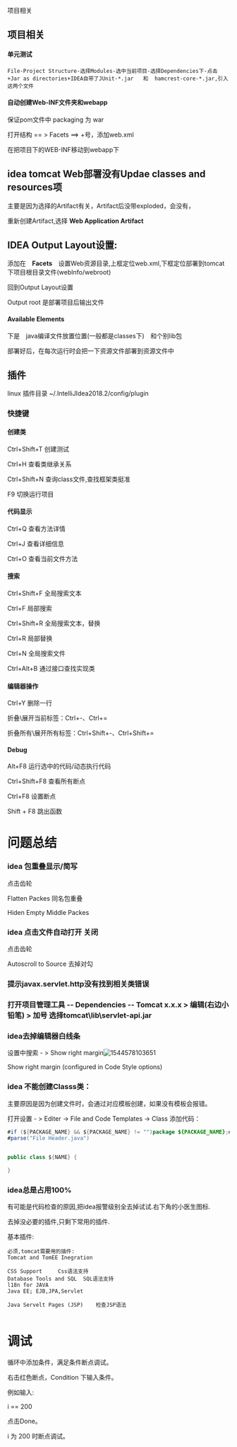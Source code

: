 项目相关

## 项目相关

#### 单元测试

	File-Project Structure-选择Modules-选中当前项目-选择Dependencies下-点击+Jar as directories+IDEA自带了JUnit-*.jar   和  hamcrest-core-*.jar,引入这两个文件

#### 自动创建Web-INF文件夹和webapp

保证pom文件中  packaging 为 war

打开结构 == > Facets ==> +号，添加web.xml

在把项目下的WEB-INF移动到webapp下

## idea tomcat Web部署没有Updae classes and resources项

主要是因为选择的Artifact有关，Artifact后没带exploded，会没有，

重新创建Artifact,选择 **Web Application Artifact**



## IDEA Output Layout设置:

添加在　**Facets**　设置Web资源目录,上框定位web.xml,下框定位部署到tomcat下项目根目录文件(webInfo/webroot)

回到Output Layout设置

Output root		是部署项目后输出文件

#### Available Elements

下是　java编译文件放置位置(一般都是classes下)　和个别lib包

部署好后，在每次运行时会把一下资源文件部署到资源文件中

## 插件

linux 插件目录 ~/.IntelliJIdea2018.2/config/plugin

### 快捷键

#### 创建类

Ctrl+Shift+T		创建测试

Ctrl+H			查看类继承关系

Ctrl+Shift+N		查询class文件,查找框架类挺准

F9				切换运行项目

#### 代码显示

Ctrl+Q				查看方法详情

Ctrl+J				查看详细信息

Ctrl+O				查看当前文件方法

#### 搜索

Ctrl+Shift+F 全局搜索文本

Ctrl+F		局部搜索

Ctrl+Shift+R	全局搜索文本，替换

Ctrl+R		局部替换

Ctrl+N		全局搜索文件

Ctrl+Alt+B	 通过接口查找实现类

#### 编辑器操作

Ctrl+Y	删除一行

折叠\展开当前标签：Ctrl+-、Ctrl+=

折叠所有\展开所有标签：Ctrl+Shift+-、Ctrl+Shift+=

#### Debug

Alt+F8	运行选中的代码/动态执行代码

Ctrl+Shift+F8	查看所有断点

Ctrl+F8 			设置断点

Shift + F8 		跳出函数 

# 问题总结

###  idea 包重叠显示/简写

点击齿轮

Flatten Packes		同名包重叠

Hiden Empty Middle Packes

### idea 点击文件自动打开 关闭

点击齿轮

Autoscroll to Source		去掉对勾

### 提示javax.servlet.http没有找到相关类错误

### 打开项目管理工具 -- 	Dependencies -- Tomcat x.x.x   > 编辑(右边小铅笔)  > 加号  选择tomcat\lib\servlet-api.jar	


### idea去掉编辑器白线条

设置中搜索 - > Show right margin![1544578103651](/root/.config/Typora/typora-user-images/1544578103651.png)

Show right margin (configured in Code Style options)

### idea 不能创建Classs类：

主要原因是因为创建文件时，会通过对应模板创建，如果没有模板会报错。

打开设置 - > Editer -> File and Code Templates -> Class 添加代码：

```java
#if (${PACKAGE_NAME} && ${PACKAGE_NAME} != "")package ${PACKAGE_NAME};#end
#parse("File Header.java")


public class ${NAME} {
    
}
```

### idea总是占用100%

有可能是代码检查的原因,把idea报警级别全去掉试试.右下角的小医生图标.

去掉没必要的插件,只剩下常用的插件.

基本插件:

```
必须,tomcat需要用的插件:
Tomcat and TomEE Inegration
```



```
CSS Support		Css语法支持
Database Tools and SQL 	SQL语法支持
l18n for JAVA	
Java EE; EJB,JPA,Servlet

Java Servelt Pages (JSP)	检查JSP语法


```





# 调试

循环中添加条件，满足条件断点调试。

右击红色断点，Condition 下输入条件。

例如输入:

i == 200

点击Done。

i 为 200 时断点调试。
